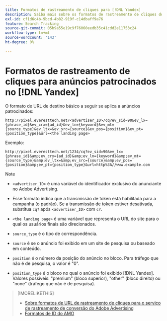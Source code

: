 ```yaml
---
title: Formatos de rastreamento de cliques para [!DNL Yandex]
description: Saiba mais sobre os formatos de rastreamento de cliques do [!DNL Yandex] contas.
exl-id: cf1d6c4b-9bcd-4b82-919f-c14dbaff9a76
feature: Search Tracking
source-git-commit: 05b9a55e19c9f76060eedb35c41cdd2e11753c24
workflow-type: tm+mt
source-wordcount: '143'
ht-degree: 0%

---
```


# Formatos de rastreamento de cliques para anúncios patrocinados no [!DNL Yandex]

O formato de URL de destino básico a seguir se aplica a anúncios patrocinados:

`http://pixel.everesttech.net/<advertiser_ID>/cq?ev_sid=90&ev_lx={phrase_id}&ev_crx={ad_id}&ev_ln={keyword}&ev_mt={source_type}&ev_ltx=&ev_src={source}&ev_pos={position}&ev_pt={position_type}&url=<the landing page>`

Exemplo:

`http://pixel.everesttech.net/1234/cq?ev_sid=90&ev_lx={phrase_id}&amp;ev_crx={ad_id}&amp;ev_ln={keyword}&amp;ev_mt={source_type}&amp;ev_ltx=&amp;ev_src={source}&amp;ev_pos={position}&amp;ev_pt={position_type}&url=http%3A//www.example.com`

>[!NOTE]
>
>* `<advertiser_ID>` é uma variável do identificador exclusivo do anunciante no Adobe Advertising.
>
>* Esse formato indica que a transmissão de token está habilitada para a campanha (o padrão). Se a transmissão de token estiver desativada, substitua `cq?` após `<advertiser_ID>` com `c?`.
>
>* `<the landing page>` é uma variável que representa o URL do site para o qual os usuários finais são direcionados.
>
>* `source_type`  é o tipo de correspondência.
>
>* `source` é se o anúncio foi exibido em um site de pesquisa ou baseado em conteúdo.
>
>* `position` é o número da posição do anúncio no bloco. Para tráfego que não é de pesquisa, o valor é &quot;0&quot;.
>
>* `position_type` é o bloco no qual o anúncio foi exibido [!DNL Yandex]. Valores possíveis: &quot;premium&quot; (bloco superior), &quot;other&quot; (bloco direito) ou &quot;none&quot; (tráfego que não é de pesquisa).

>[!MORELIKETHIS]
>
>* [Sobre formatos de URL de rastreamento de cliques para o serviço de rastreamento de conversão do Adobe Advertising](formats-click-tracking-about.md)
>* [Formatos de ID do AMO](/help/integrations/analytics/ids.md#amo-id-formats)
